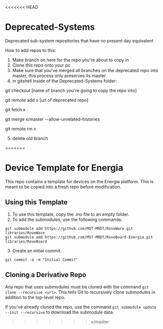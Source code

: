 <<<<<<< HEAD
# Deprecated-Systems
 Deprecated sub-system repositories that have no present day equivalent

How to add repos to this: 

1) Make branch on here for the repo you're about to copy in
2) Clone this repo onto your pc
3) Make sure that you've merged all branches on the deprecated repo into master, this process only preserves its master
4) in gitshell inside of the Deprecated-Systems folder:

git checkout [name of branch you're going to copy the repo into]

git remote add x [url of deprecated repo]

git fetch x

git merge x/master --allow-unrelated-histories

git remote rm x

5) delete old branch

=======
# Device Template for Energia
This repo contains a template for devices on the Energia platform. This is meant to be copied into a fresh repo before modification.

## Using this Template
1. To use this template, copy the .ino file to an empty folder.
2. To add the submodules, use the following commands:

  ```
git submodule add https://github.com/MST-MRDT/RoveWare.git libraries/RoveWare
git submodule add https://github.com/MST-MRDT/RoveBoard-Energia.git libraries/RoveBoard
```

3. Create an initial commit.

  ```
git commit -a -m "Initial Commit"
```

## Cloning a Derivative Repo
Any repo that uses submodules must be cloned with the command `git clone --recursive <url>`. This tells Git to recursively clone submodules in addition to the top-level repo.

If you've already cloned the repo, use the command `git submodule update --init --recursive` to download the submodule data.
>>>>>>> x/master
